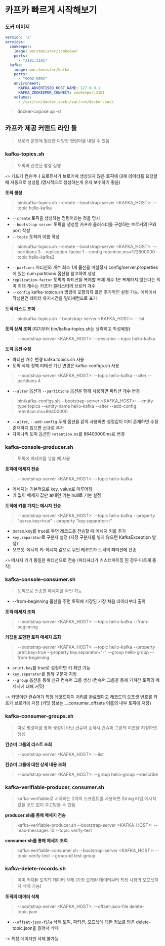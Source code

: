 # 카프카 빠르게 시작해보기

### 도커 이미지

```yml
version: '2'
services:
  zookeeper:
    image: wurstmeister/zookeeper
    ports:
      - "2181:2181"
  kafka:
    image: wurstmeister/kafka
    ports:
      - "9092:9092"
    environment:
      KAFKA_ADVERTISED_HOST_NAME: 127.0.0.1
      KAFKA_ZOOKEEPER_CONNECT: zookeeper:2181
    volumes:
      - /var/run/docker.sock:/var/run/docker.sock
```

> docker-copose up -d

## 카프카 제공 커맨드 라인 툴

> 브로커 운영에 필요한 다양한 명령어를 내릴 수 있음

### kafka-topics.sh

> 토픽과 관련된 명령 실행

-> 카프카 컨슈머나 프로듀서가 브로커에 생성되지 않은 토픽에 대해 데이터를 요청할 때 자동으로 생성됨 (명시적으로 생성하는게 유지 보수하기 좋음)

**토픽 생성**

> bin/kafka-topics.sh --create --bootstrap-server <KAFKA_HOST>:<PORT> --topic hello-kafka

- `--create` 토픽을 생성하는 명령어라는 것을 명시
- `--bootstrap-server` 토픽을 생성할 카프카 클러스터를 구성하는 브로커의 IP와 port 작성
- `--topic` 토픽의 이름 작성

> bin/kafka-topics.sh --create --bootstrap-server <KAFKA_HOST>:<PORT> --partitions 3 --replication-factor 1 --config retention.ms=172800000 --topic hello-kafka2

- `--partions` 파티션의 개수 최소 1개 옵션을 미설정시 config/server.properties에 있는 num.partitions 옵션을 참고하여 생성
- `replication-factor` 토픽의 파티션을 복제할 복제 개수 1은 복제하지 않는다는 의미 최대 개수는 카프카 클러스터의 브로커 개수
- `--config` kafka-topics.sh 명령에 포함되지 않은 추가적인 설정 가능. 예제에서 작성한건 데이터 유지시간을 밀리세컨드로 표기

**토픽 리스트 조회**

> bin/kafka-topics.sh --bootstrap-server <KAFKA_HOST>:<PORT> --list

**토픽 상세 조회** (여기부터 bin/kafka-topics.sh는 생략하고 작성예정)

> --bootstrap-server <KAFKA_HOST>:<PORT> --describe --topic hello-kafka

**토픽 옵션 수정**

- 파티션 개수 변경 kafka.topics.sh 사용
- 토픽 삭제 정책 리테션 기간 변경은 kafka-configs.sh 사용

> --bootstrap-server <KAFKA_HOST>:<PORT> --topic hello-kafka --alter --partitions 4

- `--alter` 옵션과 `--partitions` 옵션을 함께 사용하면 파티션 개수 변경

> bin/kafka-configs.sh --bootstrap-server <KAFKA_HOST>:<PORT> --entity-type topics --entity-name hello-kafka --alter --add-config retention.ms=86400000

- `--alter`, `--add-config` 두개 옵션을 같이 사용하면 설정값이 이미 존재하면 수정 존재하지 않으면 신규로 추가
- 다이나믹 토픽 옵션인 `retention.ms`를 86400000ms로 변경

### kafka-console-producer.sh

> 토픽에 메세지를 넣을 때 사용

**토픽에 메세지 전송**

> --bootstrap-server <KAFKA_HOST>:<PORT> --topic hello-kafka

- 메세지는 기본적으로 key, value로 이루어짐
- 키 없이 메세지 값만 보내면 키는 null로 기본 설정

**토픽에 키를 가지는 메시지 전송**

> --bootstrap-server <KAFKA_HOST>:<PORT> --topic hello-kafka --property "parse.key=true" --property "key.separator=:"

- parse.key를 true로 두면 레코드를 전송할 때 메세지 키를 추가
- `key.separator`로 구분자 설정 (지정 구분자를 넣지 않으면 KafkaException 발생)
- 오프셋-메시지 키-메시지 값으로 묶인 레코드가 토픽의 파티션에 전송

-> 메시지 키가 동일한 파티션으로 전송 (파티셔너가 커스터마이징 된 경우 다르게 동작)

### kafka-console-consumer.sh

> 토픽으로 전송한 메세지를 확인 가능

- --from-beginning 옵션을 주면 토픽에 저장된 가장 처음 데이터부터 출력

**토픽 메세지 조회**

> --bootstrap-server <KAFKA_HOST>:<PORT> --topic hello-kafka --from-beginning

**키값을 포함한 토픽 메세지 조회**

> --bootstrap-server <KAFKA_HOST>:<PORT> --topic hello-kafka --property print.key=true --property key.separator="-" --group hello-group --from-beginning

- `print.key`를 true로 설정하면 키 확인 가능
- `key.separator`를 통해 구분자 지정
- `--group` 옵션을 통해 신규 컨슈머 그룹 생성 (컨슈머 그룹을 통해 가져간 토픽의 메세지에 대해 커밋)

-> 커밋이란 컨슈머가 특정 레코드까지 처리를 완료했다고 레코드의 오프셋 번호를 카프카 브로커에 저장 (커밋 정보는 __consumer_offsets 이름의 내부 토픽에 저장)

### kafka-consumer-groups.sh

> 따로 명령어를 통해 생성이 아닌 컨슈머 동작시 컨슈머 그룹의 이름을 지정하면 생성

**컨슈머 그룹의 리스트 조회**

> --bootstrap-server <KAFKA_HOST>:<PORT> --list

**컨슈머 그룹에 대한 상세 내용 조회**

> --bootstrap-server <KAFKA_HOST>:<PORT> --group hello-group --describe

### kafka-verifiable-producer, consumer.sh

> kafka-verifiable로 시작하는 2개의 스크립트를 사용하면 String 타입 메시지 값을 코드 없이 주고받을 수 있음

**producer.sh를 통해 메세지 전송**

> kafka-verifiable-producer.sh --bootstrap-server <KAFKA_HOST>:<PORT> --max-messages 10 --topic verify-test

**consumer.sh를 통해 메세지 조회**

> kafka-verifiable-consumer.sh --bootstrap-server <KAFKA_HOST>:<PORT> --topic verify-test --group-id test-group

### kafka-delete-records.sh

> 이미 적재된 토픽의 데이터 삭제 (가장 오래된 데이터부터 특정 시점의 오프셋까지 삭제 가능)

**토픽의 데이터 삭제**

> --bootstrap-server <KAFKA_HOST>:<PORT> --offset-json-file delete-topic.json

- `--offset-json-file` 삭제 토픽, 파티션, 오프셋에 대한 정보를 담은 delete-topic.json을 읽어서 삭제

-> 특정 데이터만 삭제 불가능